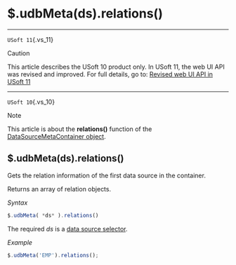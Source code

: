 # $.udbMeta(ds).relations()



----

`USoft 11`{.vs_11}

> [!CAUTION]
> This article describes the USoft 10 product only.
> In USoft 11, the web UI API was revised and improved. For full details, go to:
> [Revised web UI API in USoft 11](/docs/Web%20and%20app%20UIs/UDB%20udb/Revised%20web%20UI%20API%20in%20USoft%2011.md)

----

`USoft 10`{.vs_10}

> [!NOTE]
> This article is about the **relations()** function of the [DataSourceMetaContainer object](/docs/Web%20and%20app%20UIs/UDB%20DataSourceMetaContainer).

## **$.udbMeta(ds).relations()**

Gets the relation information of the first data source in the container.

Returns an array of relation objects.

*Syntax*

```js
$.udbMeta( *ds* ).relations()
```

The required *ds* is a [data source selector](/docs/Web%20and%20app%20UIs/UDB%20DataSourceMetaContainer/UDB%20DataSourceMetaContainer%20object.md).

*Example*

```js
$.udbMeta('EMP').relations();
```

 